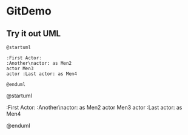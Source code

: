 # GitDemo

## Try it out UML 

```
@startuml

:First Actor:
:Another\nactor: as Men2
actor Men3
actor :Last actor: as Men4

@enduml
```
@startuml

:First Actor:
:Another\nactor: as Men2
actor Men3
actor :Last actor: as Men4

@enduml